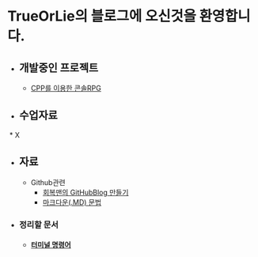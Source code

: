 # TrueOrLie의 블로그에 오신것을 환영합니다.

* ## 개발중인 프로젝트 
  * [CPP를 이용한 콘솔RPG](https://github.com/TrueOrLie/RPGGaming)
  
  
* ## 수업자료
  * X


* ## 자료
  * Github관련
    * [회복맨의 GitHubBlog 만들기](http://recoveryman.tistory.com/321?category=635733)
    * [마크다운(.MD) 문법](http://blog.hyeyoonjung.com/2017/05/30/how-to-use-markdown/)
   
* ### 정리할 문서
  * #### [터미널 명령어](https://www.mireene.com/webimg/linux_tip1.htm)

     
